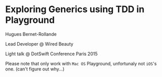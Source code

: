 # Exploring Generics using TDD in Playground


Hugues Bernet-Rollande

Lead Developer @ Wired Beauty

Light talk @ DotSwift Conference Paris 2015

Please note that only work with `Mac OS` Playground, unfortunaly not `iOS`'s one. (can't figure out why...)
